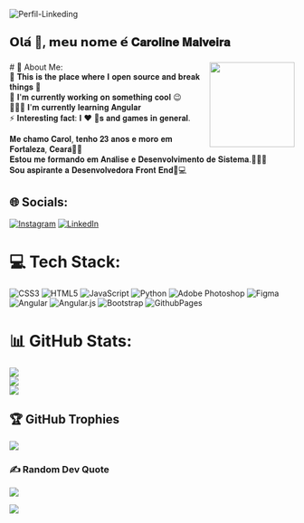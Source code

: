 ![Perfil-Linkeding](https://github.com/user-attachments/assets/4fe76705-6075-4f3f-bb35-f8b87c4b6e08)

<h2 align="left">𝗢𝗹𝗮́ 👋, 𝗺𝗲𝘂 𝗻𝗼𝗺𝗲 𝗲́ 𝐂𝐚𝐫𝐨𝐥𝐢𝐧𝐞 𝐌𝐚𝐥𝐯𝐞𝐢𝐫𝐚</h2>

###

<img align="right" height="150" src="https://i.imgflip.com/65efzo.gif"  />
# 💫 About Me: <br>
🔭 𝐓𝐡𝐢𝐬 𝐢𝐬 𝐭𝐡𝐞 𝐩𝐥𝐚𝐜𝐞 𝐰𝐡𝐞𝐫𝐞 𝐈 𝐨𝐩𝐞𝐧 𝐬𝐨𝐮𝐫𝐜𝐞 𝐚𝐧𝐝 𝐛𝐫𝐞𝐚𝐤 𝐭𝐡𝐢𝐧𝐠𝐬 🤣 <br>
🌱 𝐈'𝐦 𝐜𝐮𝐫𝐫𝐞𝐧𝐭𝐥𝐲 𝐰𝐨𝐫𝐤𝐢𝐧𝐠 𝐨𝐧 𝐬𝐨𝐦𝐞𝐭𝐡𝐢𝐧𝐠 𝐜𝐨𝐨𝐥 😉<br>
👩🏻‍💻 𝐈'𝐦 𝐜𝐮𝐫𝐫𝐞𝐧𝐭𝐥𝐲 𝐥𝐞𝐚𝐫𝐧𝐢𝐧𝐠 𝐀𝐧𝐠𝐮𝐥𝐚𝐫 <br>
⚡ 𝐈𝐧𝐭𝐞𝐫𝐞𝐬𝐭𝐢𝐧𝐠 𝐟𝐚𝐜𝐭: 𝐈 ❤️ 🐶𝐬 𝐚𝐧𝐝 𝐠𝐚𝐦𝐞𝐬 𝐢𝐧 𝐠𝐞𝐧𝐞𝐫𝐚𝐥. <br>

𝐌𝐞 𝐜𝐡𝐚𝐦𝐨 𝐂𝐚𝐫𝐨𝐥, 𝐭𝐞𝐧𝐡𝐨 𝟐𝟑 𝐚𝐧𝐨𝐬 𝐞 𝐦𝐨𝐫𝐨 𝐞𝐦 𝐅𝐨𝐫𝐭𝐚𝐥𝐞𝐳𝐚, 𝐂𝐞𝐚𝐫𝐚́🌴✨ <br>
𝐄𝐬𝐭𝐨𝐮 𝐦𝐞 𝐟𝐨𝐫𝐦𝐚𝐧𝐝𝐨 𝐞𝐦 𝐀𝐧𝐚́𝐥𝐢𝐬𝐞 𝐞 𝐃𝐞𝐬𝐞𝐧𝐯𝐨𝐥𝐯𝐢𝐦𝐞𝐧𝐭𝐨 𝐝𝐞 𝐒𝐢𝐬𝐭𝐞𝐦𝐚.👩🏻‍💻 <br>
𝐒𝐨𝐮 𝐚𝐬𝐩𝐢𝐫𝐚𝐧𝐭𝐞 𝐚 𝐃𝐞𝐬𝐞𝐧𝐯𝐨𝐥𝐯𝐞𝐝𝐨𝐫𝐚 𝐅𝐫𝐨𝐧𝐭 𝐄𝐧𝐝🚀💻 <br>

## 🌐 Socials:
[![Instagram](https://img.shields.io/badge/Instagram-%23E4405F.svg?logo=Instagram&logoColor=white)](https://instagram.com/carolmalveiraa) [![LinkedIn](https://img.shields.io/badge/LinkedIn-%230077B5.svg?logo=linkedin&logoColor=white)](https://linkedin.com/in/carolmalveiraa) 

# 💻 Tech Stack:
![CSS3](https://img.shields.io/badge/css3-%231572B6.svg?style=for-the-badge&logo=css3&logoColor=white) ![HTML5](https://img.shields.io/badge/html5-%23E34F26.svg?style=for-the-badge&logo=html5&logoColor=white) ![JavaScript](https://img.shields.io/badge/javascript-%23323330.svg?style=for-the-badge&logo=javascript&logoColor=%23F7DF1E) ![Python](https://img.shields.io/badge/python-3670A0?style=for-the-badge&logo=python&logoColor=ffdd54) ![Adobe Photoshop](https://img.shields.io/badge/adobe%20photoshop-%2331A8FF.svg?style=for-the-badge&logo=adobe%20photoshop&logoColor=white) ![Figma](https://img.shields.io/badge/figma-%23F24E1E.svg?style=for-the-badge&logo=figma&logoColor=white) ![Angular](https://img.shields.io/badge/angular-%23DD0031.svg?style=for-the-badge&logo=angular&logoColor=white) ![Angular.js](https://img.shields.io/badge/angular.js-%23E23237.svg?style=for-the-badge&logo=angularjs&logoColor=white) ![Bootstrap](https://img.shields.io/badge/bootstrap-%238511FA.svg?style=for-the-badge&logo=bootstrap&logoColor=white) ![GithubPages](https://img.shields.io/badge/github%20pages-121013?style=for-the-badge&logo=github&logoColor=white)
# 📊 GitHub Stats:
![](https://github-readme-stats.vercel.app/api?username=carolmalveiraa&theme=dark&hide_border=false&include_all_commits=false&count_private=false)<br/>
![](https://github-readme-streak-stats.herokuapp.com/?user=carolmalveiraa&theme=dark&hide_border=false)<br/>
![](https://github-readme-stats.vercel.app/api/top-langs/?username=carolmalveiraa&theme=dark&hide_border=false&include_all_commits=false&count_private=false&layout=compact)

## 🏆 GitHub Trophies
![](https://github-profile-trophy.vercel.app/?username=carolmalveiraa&theme=radical&no-frame=false&no-bg=true&margin-w=4)

### ✍️ Random Dev Quote
![](https://quotes-github-readme.vercel.app/api?type=horizontal&theme=radical)

[![](https://visitcount.itsvg.in/api?id=carolmalveiraa&icon=0&color=0)](https://visitcount.itsvg.in)
